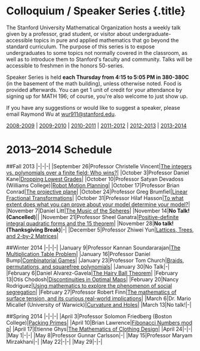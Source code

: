 # Colloquium / Speaker Series {.title}

The Stanford University Mathematical Organization hosts a weekly talk given by
a professor, grad student, or visitor about undergraduate-accessible topics in
pure and applied mathematics that go beyond the standard curriculum. The
purpose of this series is to expose undergraduates to some topics not normally
covered in the classroom, as well as to introduce them to Stanford's faculty
and community. Talks will be accessible to freshmen in the honors 50-series.

Speaker Series is held **each Thursday from 4:15 to 5:05 PM in 380-380C**
(in the basement of the math building), unless otherwise noted. Food is
provided afterwards. You can get 1 unit of credit for your attendance by
signing up for MATH 196; of course, you're also welcome to just show up.

If you have any suggestions or would like to suggest a speaker, please email
Raymond Wu at wur911@stanford.edu.

[2008-2009](/old/speakers/2009) | [2009-2010](/old/speakers/2010) | [2010-2011](/old/speakers/2011) | [2011-2012](/old/speakers/2012) | [2012-2013](/old/speakers/2013) | [2013-2014](speakers.html)

# 2013&ndash;2014 Schedule

##Fall 2013
|-|-|-|
|September 26|Professor Christelle Vincent|[The integers vs. polynomials over a finite field: Who wins?](/pdfs/speakers/sept26.pdf)|
|October 3|Professor Daniel Kane|[Dropping Lowest Grades](/pdfs/speakers/oct3.pdf)|
|October 10|Professor Satyan Devadoss (Williams College)|[Robot Motion Planning](/pdfs/speakers/oct10.pdf)|
|October 17|Professor Brian Conrad|[The projective plane](/pdfs/speakers/oct17.pdf)|
|October 24|Professor Greg Brumfiel|[Linear Fractional Transformations](/pdfs/speakers/oct24.pdf)|
|October 31|Professor Hilaf Hasson|[To what extent does what you can prove about your model determine your model?](/pdfs/speakers/oct31.pdf)|
|November 7|Daniel Litt|[The Music of the Spheres](/pdfs/speakers/nov7.pdf)|
|November 14|<b>No Talk! (Cancelled)</b>||
|November 21|Professor Sheel Ganatra|[Positive-definite integral quadratic forms and the 15 theorem](/pdfs/speakers/nov21.pdf)|
|November 28|<b>No talk! (Thanksgiving Break)</b>|-|
|December 5|Professor Zhiwei Yun|[Lattices, Trees, and 2-by-2 Matrices](/pdfs/speakers/dec5.pdf)|

##Winter 2014
|-|-|-|
|January 9|Professor Kannan Soundararajan|[The Multiplication Table Problem](/pdfs/speakers/jan9.pdf)|
|January 16|Professor Daniel Bump|[Combinatorial Games](/pdfs/speakers/jan16.pdf)|
|January 23|Professor Tom Church|[Braids, permutations, and squarefree polynomials](/pdfs/speakers/jan23.pdf)|
|January 30|No Talk|-|
|February 6|Daniel Alvarez-Gavela|[The Hairy Ball Theorem](/pdfs/speakers/feb6.pdf)|
|February 13|Otis Chodosh|[Discontinuities in Optimal Maps](/pdfs/speakers/feb13.pdf)|
|February 20|Nancy Rodriguez|[Using mathematics to explore the phenomenon of social segregation](/pdfs/speakers/feb20.pdf)|
|February 27|Professor Robert Finn|[The mathematics of surface tension, and its curious real-world implications](/pdfs/speakers/feb27.pdf)|
|March 6|Dr. Mario Micallef (University of Warwick)|[Curvature and Holes](/pdfs/speakers/mar6.pdf)|
|March 13|No talk!|-|

##Spring 2014
|-|-|-|
|April 3|Professor Solomon Friedberg (Boston College)|[Packing Primes](/pdfs/speakers/apr3.pdf)|
|April 10|Brian Lawrence|[Fibonacci Numbers mod p](/pdfs/speakers/apr10.pdf)|
|April 17|Etienne Ghys|[The Mathematics of Clothing Design](/pdfs/speakers/apr16.jpg)|
|April 24|-|-|
|May 1|-|-|
|May 8|Professor Gunnar Carlsson|-|
|May 15|Professor Maryam Mirzakhani|-|
|May 22|-|-|
|May 29|-|-|
